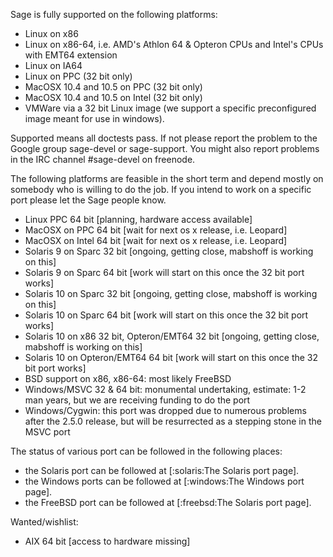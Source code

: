 Sage is fully supported on the following platforms:

 * Linux on x86
 * Linux on x86-64, i.e. AMD's Athlon 64 & Opteron CPUs and Intel's CPUs with EMT64 extension
 * Linux on IA64
 * Linux on PPC (32 bit only)
 * MacOSX 10.4 and 10.5 on PPC (32 bit only)
 * MacOSX 10.4 and 10.5  on Intel (32 bit only)
 * VMWare via a 32 bit Linux image (we support a specific preconfigured image meant for use in windows).

Supported means all doctests pass. If not please report the problem to the Google group sage-devel or sage-support. You might also report problems in the IRC channel #sage-devel on freenode.
 
The following platforms are feasible in the short term and depend mostly on somebody who is willing to do the job. If you intend to work  on a specific port please let the Sage people know.

 * Linux PPC 64 bit [planning, hardware access available]
 * MacOSX on PPC 64 bit [wait for next os x release, i.e. Leopard]
 * MacOSX on Intel 64 bit [wait for next os x release, i.e. Leopard]
 * Solaris 9 on Sparc 32 bit [ongoing, getting close, mabshoff is working on this]
 * Solaris 9 on Sparc 64 bit [work will start on this once the 32 bit port works]
 * Solaris 10 on Sparc 32 bit [ongoing, getting close, mabshoff is working on this]
 * Solaris 10 on Sparc 64 bit [work will start on this once the 32 bit port works]
 * Solaris 10 on x86 32 bit, Opteron/EMT64 32 bit [ongoing, getting close, mabshoff is working on this]
 * Solaris 10 on Opteron/EMT64 64 bit [work will start on this once the 32 bit port works]
 * BSD support on x86, x86-64: most likely FreeBSD
 * Windows/MSVC 32 & 64 bit: monumental undertaking, estimate: 1-2 man years, but we are receiving funding to do the port
 * Windows/Cygwin: this port was dropped due to numerous problems after the 2.5.0 release, but will be resurrected as a stepping stone in the MSVC port

The status of various port can be followed in the following places:
 * the Solaris port can be followed at [:solaris:The Solaris port page].
 * the Windows ports can be followed at [:windows:The Windows port page].
 * the FreeBSD port can be followed at [:freebsd:The Solaris port page].

Wanted/wishlist:

 * AIX 64 bit [access to hardware missing]
